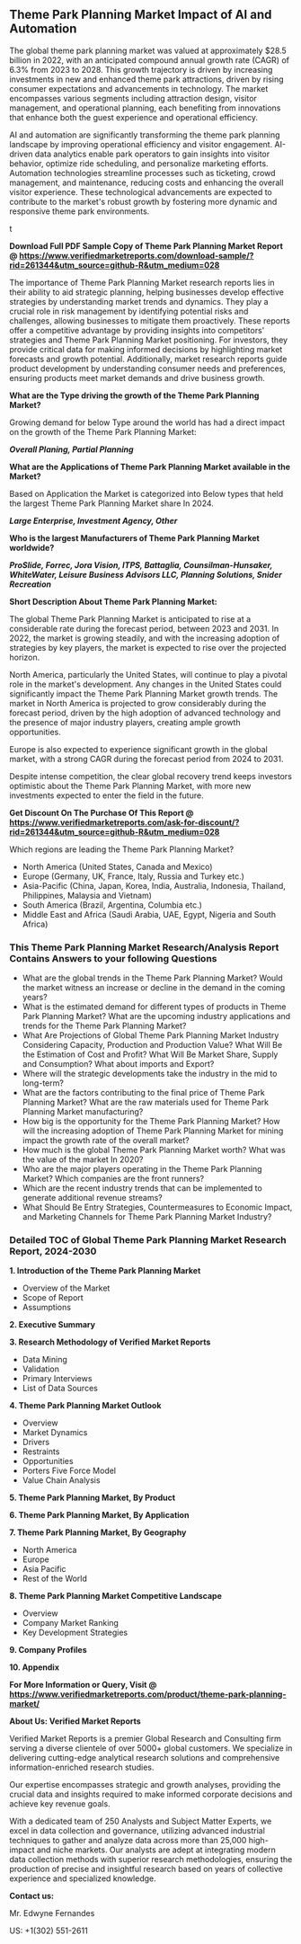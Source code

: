 <h2>Theme Park Planning Market Impact of AI and Automation</h2><p>The global theme park planning market was valued at approximately $28.5 billion in 2022, with an anticipated compound annual growth rate (CAGR) of 6.3% from 2023 to 2028. This growth trajectory is driven by increasing investments in new and enhanced theme park attractions, driven by rising consumer expectations and advancements in technology. The market encompasses various segments including attraction design, visitor management, and operational planning, each benefiting from innovations that enhance both the guest experience and operational efficiency.</p><p>AI and automation are significantly transforming the theme park planning landscape by improving operational efficiency and visitor engagement. AI-driven data analytics enable park operators to gain insights into visitor behavior, optimize ride scheduling, and personalize marketing efforts. Automation technologies streamline processes such as ticketing, crowd management, and maintenance, reducing costs and enhancing the overall visitor experience. These technological advancements are expected to contribute to the market's robust growth by fostering more dynamic and responsive theme park environments.</p>t</p><p id="" class=""><strong>Download Full PDF Sample Copy of Theme Park Planning Market Report @ <a href="https://www.verifiedmarketreports.com/download-sample/?rid=261344&utm_source=github-R&utm_medium=028" target="_blank">https://www.verifiedmarketreports.com/download-sample/?rid=261344&utm_source=github-R&utm_medium=028</a></strong></p><p>The importance of&nbsp;Theme Park Planning Market research reports lies in their ability to aid strategic planning, helping businesses develop effective strategies by understanding market trends and dynamics. They play a crucial role in risk management by identifying potential risks and challenges, allowing businesses to mitigate them proactively. These reports offer a competitive advantage by providing insights into competitors' strategies and Theme Park Planning Market positioning. For investors, they provide critical data for making informed decisions by highlighting market forecasts and growth potential. Additionally, market research reports guide product development by understanding consumer needs and preferences, ensuring products meet market demands and drive business growth.</p><p><strong>What are the&nbsp;Type driving the growth of the Theme Park Planning Market?</strong></p><p id="" class="">Growing demand for below Type around the world has had a direct impact on the growth of the Theme Park Planning Market:</p><em><strong>Overall Planing, Partial Planning</strong></em></p><strong>What are the&nbsp;Applications&nbsp;of Theme Park Planning Market available in the Market?</strong></p><p id="" class="">Based on Application the Market is categorized into Below types that held the largest Theme Park Planning Market share In 2024.</p><em><strong>Large Enterprise, Investment Agency, Other</strong></em></p><strong>Who is the largest Manufacturers of Theme Park Planning Market worldwide?</strong></p><p><em><strong>ProSlide, Forrec, Jora Vision, ITPS, Battaglia, Counsilman-Hunsaker, WhiteWater, Leisure Business Advisors LLC, Planning Solutions, Snider Recreation</strong></em></p><p id="" class=""><strong>Short Description About Theme Park Planning Market:</strong></p><p>The global Theme Park Planning Market is anticipated to rise at a considerable rate during the forecast period, between 2023 and 2031. In 2022, the market is growing steadily, and with the increasing adoption of strategies by key players, the market is expected to rise over the projected horizon.</p><p>North America, particularly the United States, will continue to play a pivotal role in the market's development. Any changes in the United States could significantly impact the Theme Park Planning Market growth trends. The market in North America is projected to grow considerably during the forecast period, driven by the high adoption of advanced technology and the presence of major industry players, creating ample growth opportunities.</p><p>Europe is also expected to experience significant growth in the global market, with a strong CAGR during the forecast period from 2024 to 2031.</p><p>Despite intense competition, the clear global recovery trend keeps investors optimistic about the Theme Park Planning Market, with more new investments expected to enter the field in the future.</p><p id="" class=""><strong>Get Discount On The Purchase Of This Report @ <a href="https://www.verifiedmarketreports.com/ask-for-discount/?rid=261344&utm_source=github-R&utm_medium=028" target="_blank">https://www.verifiedmarketreports.com/ask-for-discount/?rid=261344&utm_source=github-R&utm_medium=028</a></strong></p>Which regions are leading the Theme Park Planning Market?</p><ul><li>North America (United States, Canada and Mexico)</li><li>Europe (Germany, UK, France, Italy, Russia and Turkey etc.)</li><li>Asia-Pacific (China, Japan, Korea, India, Australia, Indonesia, Thailand, Philippines, Malaysia and Vietnam)</li><li>South America (Brazil, Argentina, Columbia etc.)</li><li>Middle East and Africa (Saudi Arabia, UAE, Egypt, Nigeria and South Africa)</li></ul><h3 id="" class="">This Theme Park Planning Market Research/Analysis Report Contains Answers to your following Questions</h3><ul><li>What are the global trends in the Theme Park Planning Market? Would the market witness an increase or decline in the demand in the coming years?</li><li>What is the estimated demand for different types of products in Theme Park Planning Market? What are the upcoming industry applications and trends for the Theme Park Planning Market?</li><li>What Are Projections of Global Theme Park Planning Market Industry Considering Capacity, Production and Production Value? What Will Be the Estimation of Cost and Profit? What Will Be Market Share, Supply and Consumption? What about imports and Export?</li><li>Where will the strategic developments take the industry in the mid to long-term?</li><li>What are the factors contributing to the final price of Theme Park Planning Market? What are the raw materials used for Theme Park Planning Market manufacturing?</li><li>How big is the opportunity for the Theme Park Planning Market? How will the increasing adoption of Theme Park Planning Market for mining impact the growth rate of the overall market?</li><li>How much is the global Theme Park Planning Market worth? What was the value of the market In 2020?</li><li>Who are the major players operating in the Theme Park Planning Market? Which companies are the front runners?</li><li>Which are the recent industry trends that can be implemented to generate additional revenue streams?</li><li>What Should Be Entry Strategies, Countermeasures to Economic Impact, and Marketing Channels for Theme Park Planning Market Industry?</li></ul><h3 id="" class="">Detailed TOC of Global Theme Park Planning Market Research Report, 2024-2030</h3><p id="" class=""><strong>1. Introduction of the Theme Park Planning Market</strong></p><ul><li>Overview of the Market</li><li>Scope of Report</li><li>Assumptions</li></ul><p id="" class=""><strong>2. Executive Summary</strong></p><p id="" class=""><strong>3. Research Methodology of Verified Market Reports</strong></p><ul><li>Data Mining</li><li>Validation</li><li>Primary Interviews</li><li>List of Data Sources</li></ul><p id="" class=""><strong>4. Theme Park Planning Market Outlook</strong></p><ul><li>Overview</li><li>Market Dynamics</li><li>Drivers</li><li>Restraints</li><li>Opportunities</li><li>Porters Five Force Model</li><li>Value Chain Analysis</li></ul><p id="" class=""><strong>5. Theme Park Planning Market, By Product</strong></p><p id="" class=""><strong>6. Theme Park Planning Market, By Application</strong></p><p id="" class=""><strong>7. Theme Park Planning Market, By Geography</strong></p><ul><li>North America</li><li>Europe</li><li>Asia Pacific</li><li>Rest of the World</li></ul><p id="" class=""><strong>8. Theme Park Planning Market Competitive Landscape</strong></p><ul><li>Overview</li><li>Company Market Ranking</li><li>Key Development Strategies</li></ul><p id="" class=""><strong>9. Company Profiles</strong></p><p id="" class=""><strong>10. Appendix</strong></p><p id="" class=""><strong>For More Information or Query, Visit @ <a href="https://www.verifiedmarketreports.com/product/theme-park-planning-market/" target="_blank">https://www.verifiedmarketreports.com/product/theme-park-planning-market/</a></strong></p><p id="" class=""><strong>About Us: Verified Market Reports</strong></p><p id="" class="">Verified Market Reports is a premier Global Research and Consulting firm serving a diverse clientele of over 5000+ global customers. We specialize in delivering cutting-edge analytical research solutions and comprehensive information-enriched research studies.</p><p id="" class="">Our expertise encompasses strategic and growth analyses, providing the crucial data and insights required to make informed corporate decisions and achieve key revenue goals.</p><p id="" class="">With a dedicated team of 250 Analysts and Subject Matter Experts, we excel in data collection and governance, utilizing advanced industrial techniques to gather and analyze data across more than 25,000 high-impact and niche markets. Our analysts are adept at integrating modern data collection methods with superior research methodologies, ensuring the production of precise and insightful research based on years of collective experience and specialized knowledge.</p><p id="" class=""><strong>Contact us:</strong></p><p id="" class="">Mr. Edwyne Fernandes</p><p id="" class="">US: +1(302) 551-2611</p>